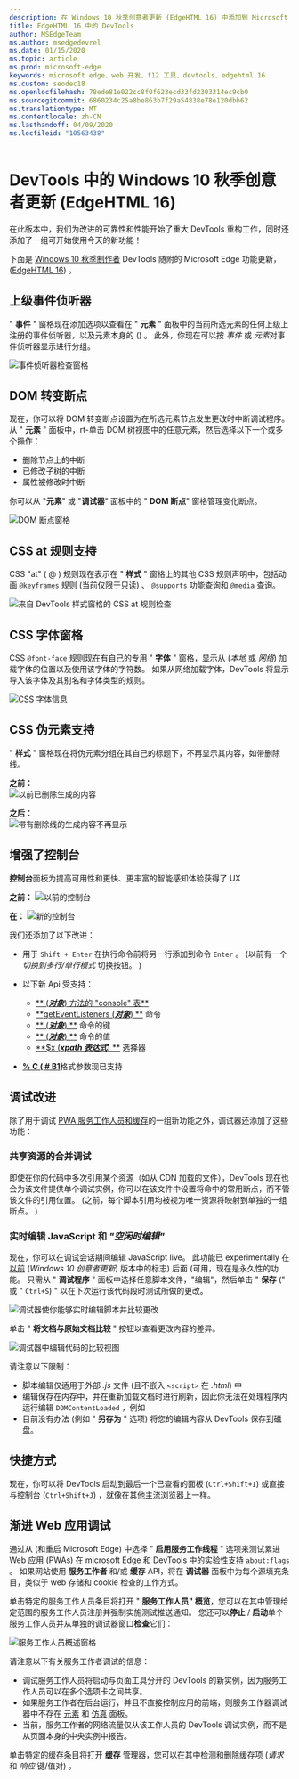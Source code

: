 ```yaml
---
description: 在 Windows 10 秋季创意者更新 (EdgeHTML 16) 中添加到 Microsoft Edge DevTools 的功能
title: EdgeHTML 16 中的 DevTools
author: MSEdgeTeam
ms.author: msedgedevrel
ms.date: 01/15/2020
ms.topic: article
ms.prod: microsoft-edge
keywords: microsoft edge、web 开发、f12 工具、devtools、edgehtml 16
ms.custom: seodec18
ms.openlocfilehash: 78ede81e022cc8f0f623ecd33fd2303314ec9cb0
ms.sourcegitcommit: 6860234c25a8be863b7f29a54838e78e120dbb62
ms.translationtype: MT
ms.contentlocale: zh-CN
ms.lasthandoff: 04/09/2020
ms.locfileid: "10563438"
---
```

# DevTools 中的 Windows 10 秋季创意者更新 (EdgeHTML 16) 

在此版本中，我们为改进的可靠性和性能开始了重大 DevTools 重构工作，同时还添加了一组可开始使用今天的新功能！ 

下面是 [Windows 10 秋季制作者](/windows/uwp/whats-new/windows-10-build-16299) DevTools 随附的 Microsoft Edge 功能更新， ([EdgeHTML 16](https://aka.ms/devguide_edgehtml_16)) 。

## 上级事件侦听器 

" **事件** " 窗格现在添加选项以查看在 " **元素** " 面板中的当前所选元素的任何上级上注册的事件侦听器，以及元素本身的 () 。 此外，你现在可以按 *事件* 或 *元素*对事件侦听器显示进行分组。 

![事件侦听器检查窗格](../media/elements_ancestor_events.png)

## DOM 转变断点

现在，你可以将 DOM 转变断点设置为在所选元素节点发生更改时中断调试程序。 从 " **元素** " 面板中，rt-单击 DOM 树视图中的任意元素，然后选择以下一个或多个操作：

 - 删除节点上的中断
 - 已修改子树的中断
 - 属性被修改时中断

你可以从 "**元素**" 或 "**调试器**" 面板中的 " **DOM 断点**" 窗格管理变化断点。

![DOM 断点窗格](../media/elements_dom_breakpoints.png)

## CSS at 规则支持

CSS "at" ( @ ) 规则现在表示在 " **样式** " 窗格上的其他 CSS 规则声明中，包括动画 `@keyframes` 规则 (当前仅限于只读) 、 `@supports` 功能查询和 `@media` 查询。

![来自 DevTools 样式窗格的 CSS at 规则检查](../media/elements_at_rules.png)

## CSS 字体窗格

CSS `@font-face` 规则现在有自己的专用 " **字体** " 窗格，显示从 (*本地* 或 *网络*) 加载字体的位置以及使用该字体的字符数。 如果从网络加载字体，DevTools 将显示导入该字体及其别名和字体类型的规则。

![CSS 字体信息](../media/elements_fonts.png)

## CSS 伪元素支持

" **样式** " 窗格现在将伪元素分组在其自己的标题下，不再显示其内容，如带删除线。

**之前：**
<br>
![以前已删除生成的内容](../media/gc_before.png)

**之后：**
<br>
![带有删除线的生成内容不再显示](../media/gc_after.png)

## 增强了控制台

**控制台**面板为提高可用性和更快、更丰富的智能感知体验获得了 UX

**之前：** 
![以前的控制台](../media/console_old.png)

**在：** 
![新的控制台](../media/console_new.png)

我们还添加了以下改进：

 -  用于 `Shift + Enter` 在执行命令前将另一行添加到命令 `Enter` 。  (以前有一个 *切换到多行/单行模式* 切换按钮。 ) 

 - 以下新 Api 受支持：
    - [** (***对象***) 方法的 "console" 表**](../console/console-api.md#organizing-log-output)
    - [**getEventListeners (***对象***) **](../console/command-line.md#event-listeners) 命令
    - [** (***对象***) **](../console/command-line.md#object-inspection) 命令的键
    - [** (***对象***) **](../console/command-line.md#object-inspection) 命令的值
    - [**$x (***xpath 表达式***) **](../console/command-line.md#dom-selectors) 选择器

 - [**% C ( # B1**](../console/console-api.md#logging-custom-messages)格式参数现已支持

## 调试改进

除了用于调试 [PWA 服务工作人员和缓存](#progressive-web-app-debugging)的一组新功能之外，调试器还添加了这些功能：

### 共享资源的合并调试

即使在你的代码中多次引用某个资源（如从 CDN 加载的文件），DevTools 现在也会为该文件提供单个调试实例，你可以在该文件中设置将命中的常用断点，而不管该文件的引用位置。  (之前，每个脚本引用均被视为唯一资源将映射到单独的一组断点。 ) 

### 实时编辑 JavaScript 和 *"空闲时编辑"*

现在，你可以在调试会话期间编辑 JavaScript live。 此功能已 experimentally 在 [以前](https://blogs.windows.com/buildingapps/2017/04/05/windows-10-creators-update-creators-update-sdk-released/#MMhK2OdcrR12Vi6u.97) (*Windows 10 创意者更新*) 版本中的标志) 后面 (可用，现在是永久性的功能。 只需从 " **调试程序** " 面板中选择任意脚本文件，"编辑"，然后单击 " **保存** (" 或 " `Ctrl+S`) " 以在下次运行该代码段时测试所做的更改。 

![调试器使你能够实时编辑脚本并比较更改](../media/debugger_edit_buttons.png) 

单击 " **将文档与原始文档比较** " 按钮以查看更改内容的差异。

![调试器中编辑代码的比较视图](../media/debugger_edit_code.png) 

请注意以下限制：

- 脚本编辑仅适用于外部 *.js* 文件 (且不嵌入 `<script>` 在 *.html*) 中
- 编辑保存在内存中，并在重新加载文档时进行刷新，因此你无法在处理程序内运行编辑 `DOMContentLoaded` ，例如
- 目前没有办法 (例如 " **另存为** " 选项) 将您的编辑内容从 DevTools 保存到磁盘。

## 快捷方式

现在，你可以将 DevTools 启动到最后一个已查看的面板 (`Ctrl+Shift+I`) 或直接与控制台 (`Ctrl+Shift+J`) ，就像在其他主流浏览器上一样。

## 渐进 Web 应用调试

通过从 (和重启 Microsoft Edge) 中选择 " **启用服务工作线程** " 选项来测试累进 Web 应用 (PWAs) 在 microsoft Edge 和 DevTools 中的实验性支持 `about:flags` 。 如果网站使用 **服务工作者** 和/或 **缓存** API，将在 **调试器** 面板中为每个源填充条目，类似于 web 存储和 cookie 检查的工作方式。

单击特定的服务工作人员条目将打开 " **服务工作人员" 概览**，您可以在其中管理给定范围的服务工作人员注册并强制实施测试推送通知。 您还可以**停止** / **启动**单个服务工作人员并从单独的调试器窗口**检查**它们：

![服务工作人员概述窗格](../media/debugger_sw_overview.png)

请注意以下有关服务工作者调试的信息：

 - 调试服务工作人员将启动与页面工具分开的 DevTools 的新实例，因为服务工作人员可以在多个选项卡之间共享。 
 - 如果服务工作者在后台运行，并且不直接控制应用的前端，则服务工作器调试器中不存在 [元素](../elements.md) 和 [仿真](../emulation.md) 面板。
 - 当前，服务工作者的网络流量仅从该工作人员的 DevTools 调试实例，而不是从页面本身的中央实例中报告。

单击特定的缓存条目将打开 **缓存** 管理器，您可以在其中检测和删除缓存项 (*请求* 和 *响应* 键/值对) 。